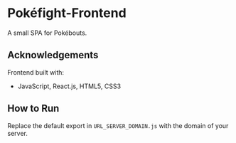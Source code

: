 # Pokéfight-Frontend

A small SPA for Pokébouts.

## Acknowledgements

Frontend built with:
* JavaScript, React.js, HTML5, CSS3

## How to Run

Replace the default export in `URL_SERVER_DOMAIN.js` with the domain of your server.